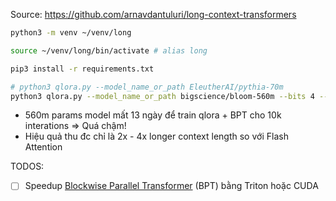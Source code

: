 Source: https://github.com/arnavdantuluri/long-context-transformers

```sh
python3 -m venv ~/venv/long

source ~/venv/long/bin/activate # alias long

pip3 install -r requirements.txt

# python3 qlora.py --model_name_or_path EleutherAI/pythia-70m
python3 qlora.py --model_name_or_path bigscience/bloom-560m --bits 4 --per_device_train_batch_size 8
```

- 560m params model mất 13 ngày để train qlora + BPT cho 10k interations => Quá chậm!
- Hiệu quả thu đc chỉ là 2x - 4x longer context length so với Flash Attention

TODOS:
- [ ] Speedup [Blockwise Parallel Transformer](https://arxiv.org/abs/2305.19370) (BPT) bằng Triton hoặc CUDA

